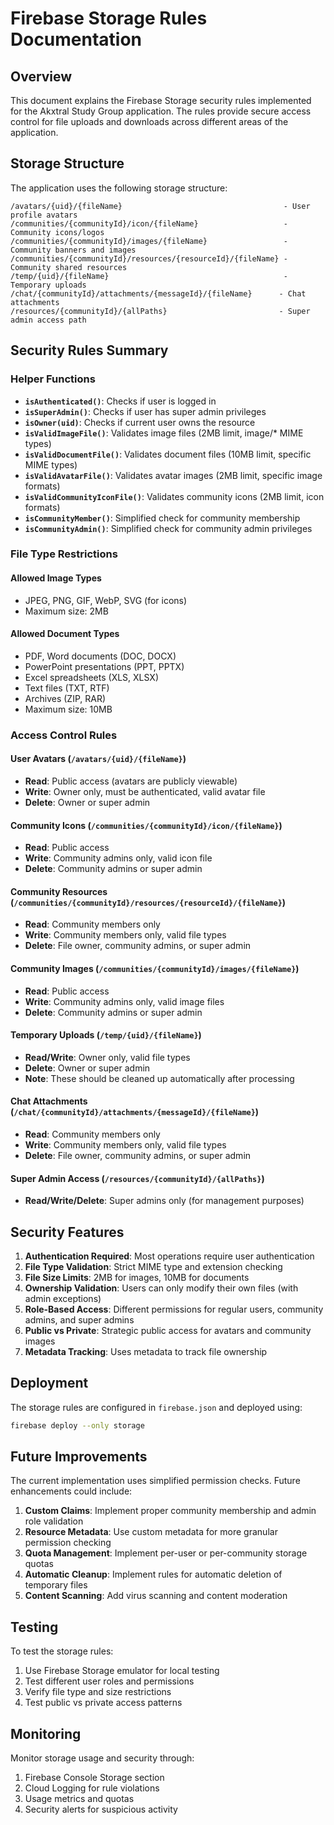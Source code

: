 # Firebase Storage Rules Documentation

## Overview

This document explains the Firebase Storage security rules implemented for the Akxtral Study Group application. The rules provide secure access control for file uploads and downloads across different areas of the application.

## Storage Structure

The application uses the following storage structure:

```
/avatars/{uid}/{fileName}                                    - User profile avatars
/communities/{communityId}/icon/{fileName}                   - Community icons/logos
/communities/{communityId}/images/{fileName}                 - Community banners and images
/communities/{communityId}/resources/{resourceId}/{fileName} - Community shared resources
/temp/{uid}/{fileName}                                       - Temporary uploads
/chat/{communityId}/attachments/{messageId}/{fileName}      - Chat attachments
/resources/{communityId}/{allPaths}                         - Super admin access path
```

## Security Rules Summary

### Helper Functions

- **`isAuthenticated()`**: Checks if user is logged in
- **`isSuperAdmin()`**: Checks if user has super admin privileges
- **`isOwner(uid)`**: Checks if current user owns the resource
- **`isValidImageFile()`**: Validates image files (2MB limit, image/* MIME types)
- **`isValidDocumentFile()`**: Validates document files (10MB limit, specific MIME types)
- **`isValidAvatarFile()`**: Validates avatar images (2MB limit, specific image formats)
- **`isValidCommunityIconFile()`**: Validates community icons (2MB limit, icon formats)
- **`isCommunityMember()`**: Simplified check for community membership
- **`isCommunityAdmin()`**: Simplified check for community admin privileges

### File Type Restrictions

#### Allowed Image Types
- JPEG, PNG, GIF, WebP, SVG (for icons)
- Maximum size: 2MB

#### Allowed Document Types
- PDF, Word documents (DOC, DOCX)
- PowerPoint presentations (PPT, PPTX)
- Excel spreadsheets (XLS, XLSX)
- Text files (TXT, RTF)
- Archives (ZIP, RAR)
- Maximum size: 10MB

### Access Control Rules

#### User Avatars (`/avatars/{uid}/{fileName}`)
- **Read**: Public access (avatars are publicly viewable)
- **Write**: Owner only, must be authenticated, valid avatar file
- **Delete**: Owner or super admin

#### Community Icons (`/communities/{communityId}/icon/{fileName}`)
- **Read**: Public access
- **Write**: Community admins only, valid icon file
- **Delete**: Community admins or super admin

#### Community Resources (`/communities/{communityId}/resources/{resourceId}/{fileName}`)
- **Read**: Community members only
- **Write**: Community members only, valid file types
- **Delete**: File owner, community admins, or super admin

#### Community Images (`/communities/{communityId}/images/{fileName}`)
- **Read**: Public access
- **Write**: Community admins only, valid image files
- **Delete**: Community admins or super admin

#### Temporary Uploads (`/temp/{uid}/{fileName}`)
- **Read/Write**: Owner only, valid file types
- **Delete**: Owner or super admin
- **Note**: These should be cleaned up automatically after processing

#### Chat Attachments (`/chat/{communityId}/attachments/{messageId}/{fileName}`)
- **Read**: Community members only
- **Write**: Community members only, valid file types
- **Delete**: File owner, community admins, or super admin

#### Super Admin Access (`/resources/{communityId}/{allPaths}`)
- **Read/Write/Delete**: Super admins only (for management purposes)

## Security Features

1. **Authentication Required**: Most operations require user authentication
2. **File Type Validation**: Strict MIME type and extension checking
3. **File Size Limits**: 2MB for images, 10MB for documents
4. **Ownership Validation**: Users can only modify their own files (with admin exceptions)
5. **Role-Based Access**: Different permissions for regular users, community admins, and super admins
6. **Public vs Private**: Strategic public access for avatars and community images
7. **Metadata Tracking**: Uses metadata to track file ownership

## Deployment

The storage rules are configured in `firebase.json` and deployed using:

```bash
firebase deploy --only storage
```

## Future Improvements

The current implementation uses simplified permission checks. Future enhancements could include:

1. **Custom Claims**: Implement proper community membership and admin role validation
2. **Resource Metadata**: Use custom metadata for more granular permission checking
3. **Quota Management**: Implement per-user or per-community storage quotas
4. **Automatic Cleanup**: Implement rules for automatic deletion of temporary files
5. **Content Scanning**: Add virus scanning and content moderation

## Testing

To test the storage rules:

1. Use Firebase Storage emulator for local testing
2. Test different user roles and permissions
3. Verify file type and size restrictions
4. Test public vs private access patterns

## Monitoring

Monitor storage usage and security through:

1. Firebase Console Storage section
2. Cloud Logging for rule violations
3. Usage metrics and quotas
4. Security alerts for suspicious activity
